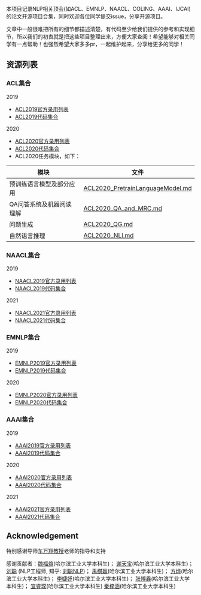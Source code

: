 本项目记录NLP相关顶会(如ACL、EMNLP、NAACL、COLING、AAAI、IJCAI)的论文开源项目合集，同时欢迎各位同学提交issue，分享开源项目。

文章中一般很难把所有的细节都描述清楚，有代码至少给我们提供的参考和实现细节，所以我们的初衷就是把这些项目整理出来，方便大家查阅！希望能够对相关同学有一点帮助！也强烈希望大家多多pr，一起维护起来，分享给更多的同学！



## 资源列表

### ACL集合
2019
* [ACL2019官方录用列表](https://www.aclweb.org/anthology/events/acl-2019/)
* [ACL2019代码集合](https://github.com/yizhen20133868/NLP-Conferences-Code/blob/master/ACL/2019/ACL2019.md)

2020
* [ACL2020官方录用列表](https://www.aclweb.org/anthology/events/acl-2020/)
* [ACL2020代码集合](https://github.com/yizhen20133868/NLP-Conferences-Code/blob/master/ACL/2020/ACL2020.md)
* ACL2020任务模块，如下：

| 模块        | 文件   |
| --------   | -----|
| 预训练语言模型及部分应用 | [ACL2020_PretrainLanguageModel.md](https://github.com/yizhen20133868/NLP-Conferences-Code/blob/master/ACL/2020/PretrainLanguageModel/ACL2020_PretrainLanguageModel.md) |
| QA问答系统及机器阅读理解 | [ACL2020_QA_and_MRC.md](https://github.com/yizhen20133868/NLP-Conferences-Code/blob/master/ACL/2020/QA_and_MRC/ACL2020_QA_and_MRC.md) |
| 问题生成 | [ACL2020_QG.md](https://github.com/yizhen20133868/NLP-Conferences-Code/blob/master/ACL/2020/QG/ACL2020_QG.md) |
| 自然语言推理 | [ACL2020_NLI.md](https://github.com/yizhen20133868/NLP-Conferences-Code/blob/master/ACL/2020/NLI/ACL2020_NLI.md) |

### NAACL集合
2019
* [NAACL2019官方录用列表](https://www.aclweb.org/anthology/events/naacl-2019/)
* [NAACL2019代码集合](https://github.com/yizhen20133868/NLP-Conferences-Code/blob/master/NAACL/2019/naacl-2019.md)

2021

- [NAACL2021官方录用列表](https://aclanthology.org/events/naacl-2021/#2021-naacl-main)
- [NAACL2021代码集合](https://github.com/yizhen20133868/NLP-Conferences-Code/blob/master/NAACL/2021/naacl-2021.md)

### EMNLP集合

2019
* [EMNLP2019官方录用列表](https://www.aclweb.org/anthology/events/emnlp-2019/)
* [EMNLP2019代码集合](https://github.com/yizhen20133868/NLP-Conferences-Code/blob/master/EMNLP/2019/EMNLP2019.md)

2020
* [EMNLP2020官方录用列表](https://www.aclweb.org/anthology/events/emnlp-2020/)
* [EMNLP2020代码集合](https://github.com/yizhen20133868/NLP-Conferences-Code/blob/master/EMNLP/2020/EMNLP2020.md)

### AAAI集合

2019
* [AAAI2019官方录用列表](https://aaai.org/Library/AAAI/aaai19contents.php)
* [AAAI2019代码集合](https://github.com/yizhen20133868/NLP-Conferences-Code/blob/master/AAAI2019/AAAI2019.md)

2020
* [AAAI2020官方录用列表](https://aaai.org/Library/AAAI/aaai20contents.php)
* [AAAI2020代码集合](https://github.com/yizhen20133868/NLP-Conferences-Code/blob/master/AAAI2020/AAAI2020.md)

2021
* [AAAI2021官方录用列表](https://aaai.org/Library/AAAI/aaai21contents.php)
* [AAAI2021代码集合](https://github.com/yizhen20133868/NLP-Conferences-Code/blob/master/AAAI/2021/AAAI2021.md)

## Acknowledgement

特别感谢导师[车万翔教授](http://ir.hit.edu.cn/~car/english.htm)老师的指导和支持

感谢贡献者：[魏福煊](https://github.com/awake020)(哈尔滨工业大学本科生)；
[谢天宝](https://github.com/Timothyxxx)(哈尔滨工业大学本科生)；
[刘聪](https://github.com/liucongg) (NLP工程师, 知乎: [刘聪NLP](https://www.zhihu.com/people/wo-de-xi-fu-jiu-shi-la-yao-ke-ai-88))；
[禹棋赢](https://github.com/yqy2001)(哈尔滨工业大学本科生)；
[方烨](https://github.com/Aleafy)(哈尔滨工业大学本科生)；
[李婕妤](https://github.com/ClarifiedfishLee)(哈尔滨工业大学本科生)；
[张博鑫](https://github.com/Atream)(哈尔滨工业大学本科生)；
[宜睿琛](https://github.com/EcolesYee)(哈尔滨工业大学本科生)
[秦梓涵](https://github.com/having-salt)(哈尔滨工业大学本科生)
